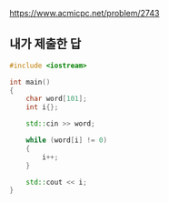 https://www.acmicpc.net/problem/2743

내가 제출한 답
-------------
```cpp
#include <iostream>

int main()
{
	char word[101];
	int i{};

	std::cin >> word;

	while (word[i] != 0)
	{
		i++;
	}

	std::cout << i;
}
```

